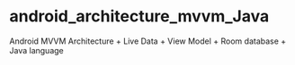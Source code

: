 # android_architecture_mvvm_Java
Android MVVM Architecture + Live Data + View Model + Room database + Java language

